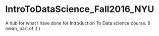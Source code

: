 # IntroToDataScience_Fall2016_NYU
A hub for what I have done for Introduction To Data science course. (I mean, part of :) ) 
